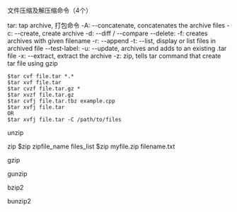 文件压缩及解压缩命令（4个）

tar: tap archive, 打包命令
    -A: --concatenate, concatenates the archive files
    -c: --create, create archive
    -d: --diff / --compare
    --delete:
    -f: creates archives with given filename
    -r: --append
    -t: --list, display or list files in archived file
    --test-label:
    -u: --update, archives and adds to an existing .tar file
    -x: --extract, extract the archive
    -z: zip, tells tar command that create tar file using gzip

    $tar cvf file.tar *.*
    $tar xvf file.tar
    $tar cvzf file.tar.gz *
    $tar xvzf file.tar.gz
    $tar cvfj file.tar.tbz example.cpp
    $tar xvfj file.tar  
    OR
    $tar xvfj file.tar -C /path/to/files

unzip


zip
    $zip zipfile_name files_list
    $zip myfile.zip filename.txt
    


gzip


gunzip


bzip2


bunzip2
